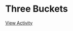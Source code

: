 # Three Buckets

[View Activity](https://sites.research.google/datacardsplaybook/activities/three-buckets)
